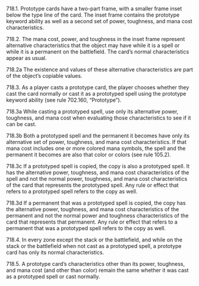 718.1. Prototype cards have a two-part frame, with a smaller frame inset below the type line of the card. The inset frame contains the prototype keyword ability as well as a second set of power, toughness, and mana cost characteristics.

718.2. The mana cost, power, and toughness in the inset frame represent alternative characteristics that the object may have while it is a spell or while it is a permanent on the battlefield. The card’s normal characteristics appear as usual.

718.2a The existence and values of these alternative characteristics are part of the object’s copiable values.

718.3. As a player casts a prototype card, the player chooses whether they cast the card normally or cast it as a prototyped spell using the prototype keyword ability (see rule 702.160, “Prototype”).

718.3a While casting a prototyped spell, use only its alternative power, toughness, and mana cost when evaluating those characteristics to see if it can be cast.

718.3b Both a prototyped spell and the permanent it becomes have only its alternative set of power, toughness, and mana cost characteristics. If that mana cost includes one or more colored mana symbols, the spell and the permanent it becomes are also that color or colors (see rule 105.2).

718.3c If a prototyped spell is copied, the copy is also a prototyped spell. It has the alternative power, toughness, and mana cost characteristics of the spell and not the normal power, toughness, and mana cost characteristics of the card that represents the prototyped spell. Any rule or effect that refers to a prototyped spell refers to the copy as well.

718.3d If a permanent that was a prototyped spell is copied, the copy has the alternative power, toughness, and mana cost characteristics of the permanent and not the normal power and toughness characteristics of the card that represents that permanent. Any rule or effect that refers to a permanent that was a prototyped spell refers to the copy as well.

718.4. In every zone except the stack or the battlefield, and while on the stack or the battlefield when not cast as a prototyped spell, a prototype card has only its normal characteristics.

718.5. A prototype card’s characteristics other than its power, toughness, and mana cost (and other than color) remain the same whether it was cast as a prototyped spell or cast normally.